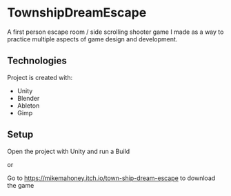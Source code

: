 # TownshipDreamEscape

A first person escape room / side scrolling shooter game I made as a way to practice multiple aspects of game design and development.
 
## Technologies
Project is created with:
* Unity
* Blender
* Ableton
* Gimp

## Setup
Open the project with Unity and run a Build

or

Go to https://mikemahoney.itch.io/town-ship-dream-escape to download the game

